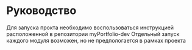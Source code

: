 # Руководство

Для запуска прокта необходимо воспользоваться инструкцией расположенной в репозитории myPortfolio-dev
Отдельный запуск каждого модуля возможен, но не предпологается в рамках проекта